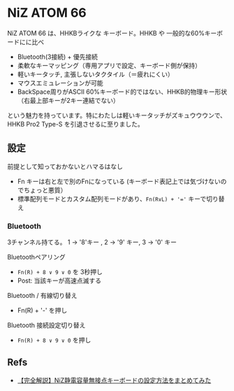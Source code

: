 # NiZ ATOM 66

NiZ ATOM 66 は、HHKBライクな キーボード。HHKB や 一般的な60%キーボードにに比べ

* Bluetooth(3接続) + 優先接続
* 柔軟なキーマッピング（専用アプリで設定、キーボード側が保持）
* 軽いキータッチ, 主張しないタクタイル（＝疲れにくい）
* マウスエミュレーションが可能
* BackSpace周りがASCII 60%キーボード的ではない、HHKB的物理キー形状（右最上部キーが2キー連結でない）

という魅力を持っています。特にわたしは軽いキータッチがズキュウウウンで、HHKB Pro2 Type-S を引退させるに至りました。

## 設定

前提として知っておかないとハマるはなし

* Fn キーは右と左で別のFnになっている (キーボード表記上では気づけないのでちょっと悪質）
* 標準配列モードとカスタム配列モードがあり、`Fn(R∨L) + '='` キーで切り替え


### Bluetooth

3チャンネル持てる。 1 -> '8'キー , 2 -> '9' キー, 3 -> '0' キー

Bluetoothペアリング

* `Fn(R) + 8 ∨ 9 ∨ 0` を 3秒押し
* Post: 当該キーが高速点滅する

Bluetooth / 有線切り替え

* Fn(R) + '-' を押し

Bluetooth 接続設定切り替え

* `Fn(R) + 8 ∨ 9 ∨ 0` を押し

## Refs

* [【完全解説】NiZ静電容量無接点キーボードの設定方法をまとめてみた](https://saboten-life.com/niz-66ecsble-35g-review3)
